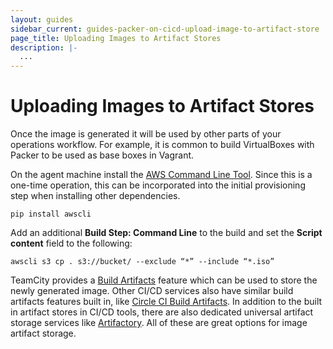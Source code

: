 ```yaml
---
layout: guides
sidebar_current: guides-packer-on-cicd-upload-image-to-artifact-store
page_title: Uploading Images to Artifact Stores
description: |-
  ...
---
```


# Uploading Images to Artifact Stores

Once the image is generated it will be used by other parts of your operations workflow. For example, it is common to build VirtualBoxes with Packer to be used as base boxes in Vagrant.

On the agent machine install the [AWS Command Line Tool](https://aws.amazon.com/cli/). Since this is a one-time operation, this can be incorporated into the initial provisioning step when installing other dependencies.

```shell
pip install awscli
```

Add an additional **Build Step: Command Line** to the build and set the **Script content** field to the following:

```shell
awscli s3 cp . s3://bucket/ --exclude “*” --include “*.iso”
```

TeamCity provides a [Build Artifacts](https://confluence.jetbrains.com/display/TCD9/Build+Artifact) feature which can be used to store the newly generated image. Other CI/CD services also have similar build artifacts features built in, like [Circle CI Build Artifacts](https://circleci.com/docs/2.0/artifacts/). In addition to the built in artifact stores in CI/CD tools, there are also dedicated universal artifact storage services like [Artifactory](https://confluence.jetbrains.com/display/TCD9/Build+Artifact). All of these are great options for image artifact storage.
